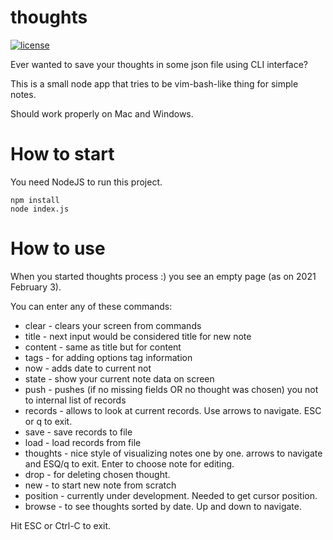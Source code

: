 # thoughts
[![license](https://img.shields.io/badge/license-MIT-blue.svg)](LICENSE)

Ever wanted to save your thoughts in some json file using CLI interface?

This is a small node app that tries to be vim-bash-like thing for simple notes.

Should work properly on Mac and Windows.

# How to start

You need NodeJS to run this project.

```
npm install
node index.js
```

# How to use

When you started thoughts process :) you see an empty page (as on 2021 February 3).

You can enter any of these commands:

* clear - clears your screen from commands
* title - next input would be considered title for new note
* content - same as title but for content
* tags - for adding options tag information
* now - adds date to current not
* state - show your current note data on screen
* push - pushes (if no missing fields OR no thought was chosen) you not to internal list of records
* records - allows to look at current records. Use arrows to navigate. ESC or q to exit.
* save - save records to file
* load - load records from file
* thoughts - nice style of visualizing notes one by one. arrows to navigate and ESQ/q to exit. Enter to choose note for editing.
* drop - for deleting chosen thought.
* new - to start new note from scratch
* position - currently under development. Needed to get cursor position.
* browse - to see thoughts sorted by date. Up and down to navigate.

Hit ESC or Ctrl-C to exit.